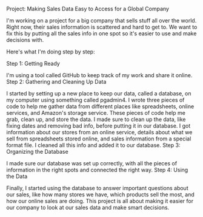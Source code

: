 Project: Making Sales Data Easy to Access for a Global Company

I'm working on a project for a big company that sells stuff all over the world. Right now, their sales information is scattered and hard to get to. We want to fix this by putting all the sales info in one spot so it's easier to use and make decisions with.

Here's what I'm doing step by step:

Step 1: Getting Ready

I'm using a tool called GitHub to keep track of my work and share it online.
Step 2: Gathering and Cleaning Up Data

I started by setting up a new place to keep our data, called a database, on my computer using something called pgadmin4.
I wrote three pieces of code to help me gather data from different places like spreadsheets, online services, and Amazon's storage service. These pieces of code help me grab, clean up, and store the data.
I made sure to clean up the data, like fixing dates and removing bad info, before putting it in our database.
I got information about our stores from an online service, details about what we sell from spreadsheets stored online, and sales information from a special format file. I cleaned all this info and added it to our database.
Step 3: Organizing the Database

I made sure our database was set up correctly, with all the pieces of information in the right spots and connected the right way.
Step 4: Using the Data

Finally, I started using the database to answer important questions about our sales, like how many stores we have, which products sell the most, and how our online sales are doing.
This project is all about making it easier for our company to look at our sales data and make smart decisions.
